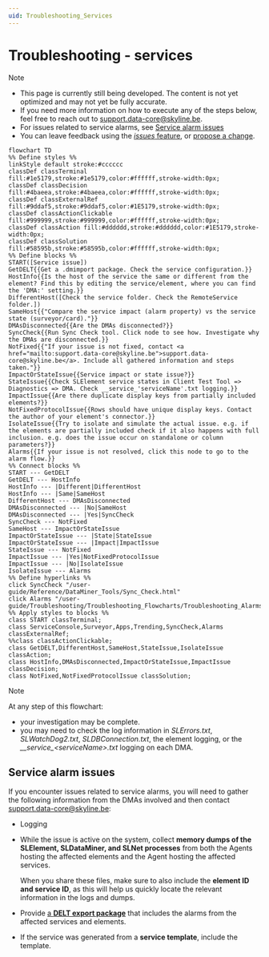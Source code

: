 ```yaml
---
uid: Troubleshooting_Services
---
```


# Troubleshooting - services

> [!NOTE]
>
> - This page is currently still being developed. The content is not yet optimized and may not yet be fully accurate.
> - If you need more information on how to execute any of the steps below, feel free to reach out to [support.data-core@skyline.be](mailto:support.data-core@skyline.be).
> - For issues related to service alarms, see [Service alarm issues](#service-alarm-issues)
> - You can leave feedback using the [*issues* feature](xref:CTB_Reporting_Issue), or [propose a change](xref:contributing).

```mermaid
flowchart TD
%% Define styles %%
linkStyle default stroke:#cccccc
classDef classTerminal fill:#1e5179,stroke:#1e5179,color:#ffffff,stroke-width:0px;
classDef classDecision fill:#4baeea,stroke:#4baeea,color:#ffffff,stroke-width:0px;
classDef classExternalRef fill:#9ddaf5,stroke:#9ddaf5,color:#1E5179,stroke-width:0px;
classDef classActionClickable fill:#999999,stroke:#999999,color:#ffffff,stroke-width:0px;
classDef classAction fill:#dddddd,stroke:#dddddd,color:#1E5179,stroke-width:0px;
classDef classSolution fill:#58595b,stroke:#58595b,color:#ffffff,stroke-width:0px;
%% Define blocks %%
START([Service issue])
GetDELT{{Get a .dmimport package. Check the service configuration.}}
HostInfo{{Is the host of the service the same or different from the element? Find this by editing the service/element, where you can find the 'DMA:' setting.}}
DifferentHost([Check the service folder. Check the RemoteService folder.])
SameHost{{"Compare the service impact (alarm property) vs the service state (surveyor/card)."}}
DMAsDisconnected{{Are the DMAs disconnected?}}
SyncCheck{{Run Sync Check tool. Click node to see how. Investigate why the DMAs are disconnected.}}
NotFixed{{"If your issue is not fixed, contact <a href="mailto:support.data-core@skyline.be">support.data-core@skyline.be</a>. Include all gathered information and steps taken."}}
ImpactOrStateIssue{{Service impact or state issue?}}
StateIssue{{Check SLElement service states in Client Test Tool => Diagnostics => DMA. Check __service_'serviceName'.txt logging.}}
ImpactIssue{{Are there duplicate display keys from partially included elements?}}
NotFixedProtocolIssue{{Rows should have unique display keys. Contact the author of your element's connector.}}
IsolateIssue{{Try to isolate and simulate the actual issue. e.g. if the elements are partially included check if it also happens with full inclusion. e.g. does the issue occur on standalone or column parameters?}}
Alarms{{If your issue is not resolved, click this node to go to the alarm flow.}}
%% Connect blocks %%
START --- GetDELT
GetDELT --- HostInfo
HostInfo --- |Different|DifferentHost
HostInfo --- |Same|SameHost
DifferentHost --- DMAsDisconnected
DMAsDisconnected --- |No|SameHost
DMAsDisconnected --- |Yes|SyncCheck
SyncCheck --- NotFixed
SameHost --- ImpactOrStateIssue
ImpactOrStateIssue --- |State|StateIssue
ImpactOrStateIssue --- |Impact|ImpactIssue
StateIssue --- NotFixed
ImpactIssue --- |Yes|NotFixedProtocolIssue
ImpactIssue --- |No|IsolateIssue
IsolateIssue --- Alarms
%% Define hyperlinks %%
click SyncCheck "/user-guide/Reference/DataMiner_Tools/Sync_Check.html"
click Alarms "/user-guide/Troubleshooting/Troubleshooting_Flowcharts/Troubleshooting_Alarms.html"
%% Apply styles to blocks %%
class START classTerminal;
class ServiceConsole,Surveyor,Apps,Trending,SyncCheck,Alarms classExternalRef;
%%class classActionClickable;
class GetDELT,DifferentHost,SameHost,StateIssue,IsolateIssue classAction;
class HostInfo,DMAsDisconnected,ImpactOrStateIssue,ImpactIssue classDecision;
class NotFixed,NotFixedProtocolIssue classSolution;
```

> [!NOTE]
>
> At any step of this flowchart:
>
> - your investigation may be complete.
> - you may need to check the log information in *SLErrors.txt*, *SLWatchDog2.txt*, *SLDBConnection.txt*, the element logging, or the *\_\_service\_\<serviceName\>.txt* logging on each DMA.

## Service alarm issues

If you encounter issues related to service alarms, you will need to gather the following information from the DMAs involved and then contact [support.data-core@skyline.be](mailto:support.data-core@skyline.be):

- Logging

- While the issue is active on the system, collect **memory dumps of the SLElement, SLDataMiner, and SLNet processes** from both the Agents hosting the affected elements and the Agent hosting the affected services.

  When you share these files, make sure to also include the **element ID and service ID**, as this will help us quickly locate the relevant information in the logs and dumps.

- Provide [a **DELT export package**](xref:Exporting_elements_services_etc_to_a_dmimport_file) that includes the alarms from the affected services and elements.

- If the service was generated from a **service template**, include the template.
